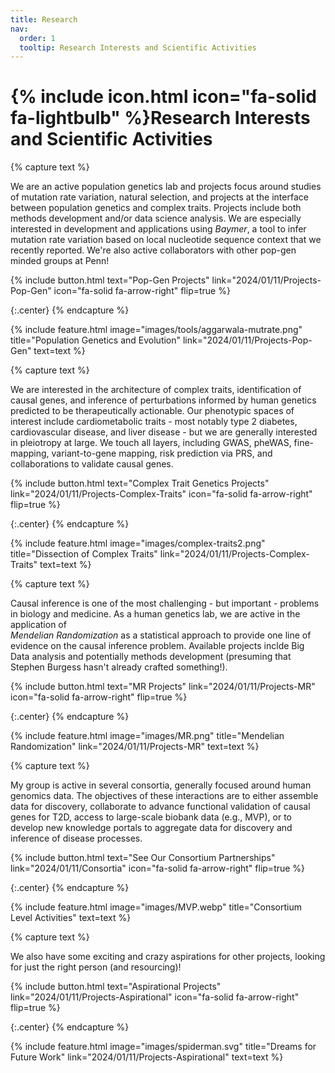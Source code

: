 ```yaml
---
title: Research
nav:
  order: 1
  tooltip: Research Interests and Scientific Activities
---
```


# {% include icon.html icon="fa-solid fa-lightbulb" %}Research Interests and Scientific Activities

<!-- start popgen unit -->
{% capture text %}

We are an active population genetics lab and projects focus around studies of mutation rate variation, natural selection, and projects at the interface between population genetics and complex traits. Projects include both methods development and/or data science analysis. We are especially interested in development and applications using _Baymer_, a tool to infer mutation rate variation based on local nucleotide sequence context that we recently reported. We're also active collaborators with other pop-gen minded groups at Penn!

{%
  include button.html
  text="Pop-Gen Projects"
  link="2024/01/11/Projects-Pop-Gen"
  icon="fa-solid fa-arrow-right"
  flip=true
%}

{:.center}
{% endcapture %}

{%
  include feature.html
  image="images/tools/aggarwala-mutrate.png"
  title="Population Genetics and Evolution"
  link="2024/01/11/Projects-Pop-Gen"
  text=text
%}
<!-- end popgen unit -->

<!-- start Complex Traits -->
{% capture text %}

We are interested in the architecture of complex traits, identification of causal genes, and inference of perturbations informed by human genetics predicted to be therapeutically actionable. Our phenotypic spaces of interest include cardiometabolic traits - most notably type 2 diabetes, cardiovascular disease, and liver disease - but we are generally interested in pleiotropy at large. We touch all layers, including GWAS, pheWAS, fine-mapping, variant-to-gene mapping, risk prediction via PRS, and collaborations to validate causal genes. 

{%
  include button.html
  text="Complex Trait Genetics Projects"
  link="2024/01/11/Projects-Complex-Traits"
  icon="fa-solid fa-arrow-right"
  flip=true
%}

{:.center}
{% endcapture %}

{%
  include feature.html
  image="images/complex-traits2.png"
  title="Dissection of Complex Traits"
  link="2024/01/11/Projects-Complex-Traits"
  text=text
%}

<!-- end Complex Traits unit -->

<!-- start MR unit -->
{% capture text %}

Causal inference is one of the most challenging - but important - problems in biology and medicine. As a human genetics lab, we are active in the application of  
_Mendelian Randomization_ as a statistical approach to provide one line of evidence on the causal inference problem. Available projects inclde Big Data analysis and potentially methods development (presuming that Stephen Burgess hasn't already crafted something!).

{%
  include button.html
  text="MR Projects"
  link="2024/01/11/Projects-MR"
  icon="fa-solid fa-arrow-right"
  flip=true
%}

{:.center}
{% endcapture %}

{%
  include feature.html
  image="images/MR.png"
  title="Mendelian Randomization"
  link="2024/01/11/Projects-MR"
  text=text
%}
<!-- end MR unit -->

<!-- start Consortium units -->
{% capture text %}

My group is active in several consortia, generally focused around human genomics data. The objectives of these interactions are to either assemble data for discovery, collaborate to advance functional validation of causal genes for T2D, access to large-scale biobank data (e.g., MVP), or to develop new knowledge portals to aggregate data for discovery and  inference of disease processes.

{%
  include button.html
  text="See Our Consortium Partnerships"
  link="2024/01/11/Consortia"
  icon="fa-solid fa-arrow-right"
  flip=true
%}

{:.center}
{% endcapture %}

{%
  include feature.html
  image="images/MVP.webp"
  title="Consortium Level Activities"
  text=text
%}
<!-- end Consortium unit -->

<!-- start Aspirational units -->
{% capture text %}

We also have some exciting and crazy aspirations for other projects, looking for just the right person (and resourcing)!

{%
  include button.html
  text="Aspirational Projects"
  link="2024/01/11/Projects-Aspirational"
  icon="fa-solid fa-arrow-right"
  flip=true
%}

{:.center}
{% endcapture %}

{%
  include feature.html
  image="images/spiderman.svg"
  title="Dreams for Future Work"
  link="2024/01/11/Projects-Aspirational"
  text=text
%}
<!-- end Aspirational unit -->


<!-- {% include list.html data="posts" component="post-excerpt" %} -->
